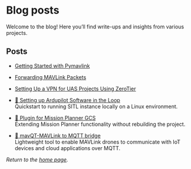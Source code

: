 # Blog posts

Welcome to the blog! Here you’ll find write-ups and insights from various projects.

## Posts

- [Getting Started with Pymavlink](https://dronesim.gitbook.io/dronesim-docs/development-tutorials/getting-started-with-pymavlink-connecting-to-a-drone-simulator)
  
- [Forwarding MAVLink Packets](https://dronesim.gitbook.io/dronesim-docs/development-tutorials/forwarding-mavlink-packets)
  
- [Setting Up a VPN for UAS Projects Using ZeroTier](https://dronesim.gitbook.io/dronesim-docs/setting-up-a-vpn-for-uas-projects-using-zerotier)

- [📡 Setting up Ardupilot Software in the Loop](blog/AP_sitl_01.md)  
  Quickstart to running SITL instance locally on a Linux environment.

- [📡 Plugin for Mission Planner GCS](blog/MP_plugins.md)  
  Extending Mission Planner functionality without rebuilding the project.

- [📡 mavQT-MAVLink to MQTT bridge](blog/mavQT.md)  
  Lightweight tool to enable MAVLink drones to communicate with IoT devices and cloud applications over MQTT.


_Return to the [home page](index.md)._
